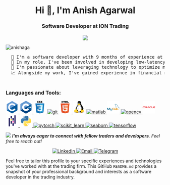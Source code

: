 <h1 align="center">Hi 👋, I'm Anish Agarwal</h1>
<h3 align="center">Software Developer at ION Trading</h3>

<p align="center">
  <img align='center' src="https://media4.giphy.com/media/qgQUggAC3Pfv687qPC/giphy.gif?cid=ecf05e472kg2i2pt9d0ghyq67764ir4ihabr9n3mcbd8pimk&rid=giphy.gif&ct=g" width="500">
</p>

<img src="https://komarev.com/ghpvc/?username=anishaga" alt="anishaga" />

<div>
  <pre>
  🏢 I'm a software developer with 9 months of experience at ION Trading.
  💼 In my role, I've been involved in developing low-latency, multithreaded back-office trading solutions.
  🚀 I'm passionate about leveraging technology to optimize manual effort in trading activities.
  📈 Alongside my work, I've gained experience in financial markets.
  </pre>
</div>


<h3 align="left">Languages and Tools:</h3>
<p align="left"> <a href="https://www.cprogramming.com/" target="_blank" rel="noreferrer"> <img src="https://raw.githubusercontent.com/devicons/devicon/master/icons/c/c-original.svg" alt="c" width="40" height="40"/> </a> <a href="https://www.w3schools.com/cpp/" target="_blank" rel="noreferrer"> <img src="https://raw.githubusercontent.com/devicons/devicon/master/icons/cplusplus/cplusplus-original.svg" alt="cplusplus" width="40" height="40"/> </a> <a href="https://www.w3schools.com/css/" target="_blank" rel="noreferrer"> <img src="https://raw.githubusercontent.com/devicons/devicon/master/icons/css3/css3-original-wordmark.svg" alt="css3" width="40" height="40"/> </a> <a href="https://git-scm.com/" target="_blank" rel="noreferrer"> <img src="https://www.vectorlogo.zone/logos/git-scm/git-scm-icon.svg" alt="git" width="40" height="40"/> </a> <a href="https://www.w3.org/html/" target="_blank" rel="noreferrer"> <img src="https://raw.githubusercontent.com/devicons/devicon/master/icons/html5/html5-original-wordmark.svg" alt="html5" width="40" height="40"/> </a> <a href="https://www.linux.org/" target="_blank" rel="noreferrer"> <img src="https://raw.githubusercontent.com/devicons/devicon/master/icons/linux/linux-original.svg" alt="linux" width="40" height="40"/> </a> <a href="https://www.mathworks.com/" target="_blank" rel="noreferrer"> <img src="https://upload.wikimedia.org/wikipedia/commons/2/21/Matlab_Logo.png" alt="matlab" width="40" height="40"/> </a> <a href="https://www.mysql.com/" target="_blank" rel="noreferrer"> <img src="https://raw.githubusercontent.com/devicons/devicon/master/icons/mysql/mysql-original-wordmark.svg" alt="mysql" width="40" height="40"/> </a> <a href="https://opencv.org/" target="_blank" rel="noreferrer"> <img src="https://www.vectorlogo.zone/logos/opencv/opencv-icon.svg" alt="opencv" width="40" height="40"/> </a> <a href="https://www.oracle.com/" target="_blank" rel="noreferrer"> <img src="https://raw.githubusercontent.com/devicons/devicon/master/icons/oracle/oracle-original.svg" alt="oracle" width="40" height="40"/> </a> <a href="https://pandas.pydata.org/" target="_blank" rel="noreferrer"> <img src="https://raw.githubusercontent.com/devicons/devicon/2ae2a900d2f041da66e950e4d48052658d850630/icons/pandas/pandas-original.svg" alt="pandas" width="40" height="40"/> </a> <a href="https://www.python.org" target="_blank" rel="noreferrer"> <img src="https://raw.githubusercontent.com/devicons/devicon/master/icons/python/python-original.svg" alt="python" width="40" height="40"/> </a> <a href="https://pytorch.org/" target="_blank" rel="noreferrer"> <img src="https://www.vectorlogo.zone/logos/pytorch/pytorch-icon.svg" alt="pytorch" width="40" height="40"/> </a> <a href="https://scikit-learn.org/" target="_blank" rel="noreferrer"> <img src="https://upload.wikimedia.org/wikipedia/commons/0/05/Scikit_learn_logo_small.svg" alt="scikit_learn" width="40" height="40"/> </a> <a href="https://seaborn.pydata.org/" target="_blank" rel="noreferrer"> <img src="https://seaborn.pydata.org/_images/logo-mark-lightbg.svg" alt="seaborn" width="40" height="40"/> </a> <a href="https://www.tensorflow.org" target="_blank" rel="noreferrer"> <img src="https://www.vectorlogo.zone/logos/tensorflow/tensorflow-icon.svg" alt="tensorflow" width="40" height="40"/> </a> </p>


<img src="https://media.giphy.com/media/LnQjpWaON8nhr21vNW/giphy.gif" width="60"> <em><b>I'm always eager to connect with fellow traders and developers</b>. Feel free to reach out!</em>

<p align="center">
  <a href="https://www.linkedin.com/in/anishaga/" target="_blank">
    <img alt="LinkedIn" src="https://img.shields.io/badge/LinkedIn-blue?style=flat&logo=linkedin">
  </a>
  <a href="mailto:anishaga2001@gmail.com">
    <img alt="Email" src="https://img.shields.io/badge/Email-anishaga2001@gmail.com-blue?style=flat&logo=gmail">
  </a>
  <a href="https://telegram.me/anishaga" target="_blank">
    <img alt="Telegram" src="https://img.shields.io/badge/-Telegram-blue?style=flat&logo=telegram">
  </a>
</p>

Feel free to tailor this profile to your specific experiences and technologies you've worked with at the trading firm. This GitHub `README.md` provides a snapshot of your professional background and interests as a software developer in the trading industry.
